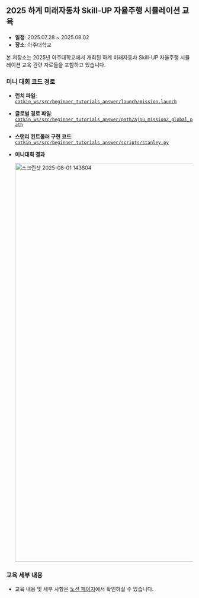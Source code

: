 ## 2025 하계 미래자동차 Skill-UP 자율주행 시뮬레이션 교육

- **일정**: 2025.07.28 ~ 2025.08.02
- **장소**: 아주대학교

본 저장소는 2025년 아주대학교에서 개최된 하계 미래자동차 Skill-UP 자율주행 시뮬레이션 교육 관련 자료들을 포함하고 있습니다.

### 미니 대회 코드 경로
- **런치 파일**: [`catkin_ws/src/beginner_tutorials_answer/launch/mission.launch`](catkin_ws/src/beginner_tutorials_answer/launch/mission.launch)
- **글로벌 경로 파일**: [`catkin_ws/src/beginner_tutorials_answer/path/ajou_mission2_global_path`](catkin_ws/src/beginner_tutorials_answer/path/ajou_mission2_global_path)
- **스탠리 컨트롤러 구현 코드**: [`catkin_ws/src/beginner_tutorials_answer/scripts/stanley.py`](catkin_ws/src/beginner_tutorials_answer/scripts/stanley.py)
- **미니대회 결과**

  <img width="1916" height="1073" alt="스크린샷 2025-08-01 143804" src="https://github.com/user-attachments/assets/4c879955-1ddb-4169-9e77-3b566fab372a" />

### 교육 세부 내용
- 교육 내용 및 세부 사항은 [노션 페이지](https://www.notion.so/2-1-1bfc1ec794df80dd8284ce40db526d3f)에서 확인하실 수 있습니다.
